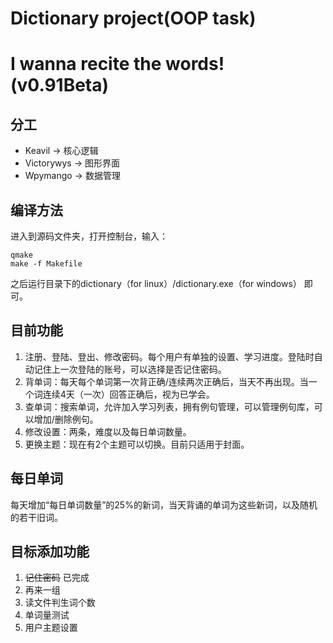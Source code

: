 # Dictionary project(OOP task)
# I wanna recite the words! (v0.91Beta)

## 分工
- Keavil -> 核心逻辑
- Victorywys -> 图形界面
- Wpymango -> 数据管理

## 编译方法
进入到源码文件夹，打开控制台，输入：

	qmake
	make -f Makefile

之后运行目录下的dictionary（for linux）/dictionary.exe（for windows） 即可。

## 目前功能
1. 注册、登陆、登出、修改密码。每个用户有单独的设置、学习进度。登陆时自动记住上一次登陆的账号，可以选择是否记住密码。
2. 背单词：每天每个单词第一次背正确/连续两次正确后，当天不再出现。当一个词连续4天（一次）回答正确后，视为已学会。
3. 查单词：搜索单词，允许加入学习列表，拥有例句管理，可以管理例句库，可以增加/删除例句。
4. 修改设置：两条，难度以及每日单词数量。
5. 更换主题：现在有2个主题可以切换。目前只适用于封面。

## 每日单词
每天增加“每日单词数量”的25%的新词，当天背诵的单词为这些新词，以及随机的若干旧词。

## 目标添加功能
1. ~~记住密码~~  已完成
2. 再来一组
3. 读文件判生词个数
4. 单词量测试
5. 用户主题设置